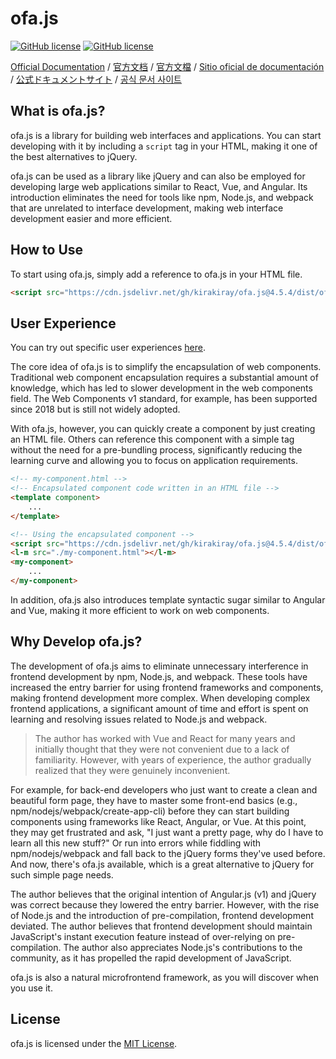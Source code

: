 # ofa.js 
[![GitHub license](https://img.shields.io/badge/license-MIT-blue.svg)](https://github.com/kirakiray/ofa.js/blob/main/LICENSE)
[![GitHub license](https://img.shields.io/badge/Discussions-F7CB53)](https://github.com/ofajs/discussion/discussions)

[Official Documentation](https://ofajs.com/en/index.html) / [官方文档](https://ofajs.com/cn/index.html) / [官方文檔](https://ofajs.com/t-cn/index.html) / [Sitio oficial de documentación](https://ofajs.com/es/index.html) / [公式ドキュメントサイト](https://ofajs.com/ja/index.html) / [공식 문서 사이트](https://ofajs.com/ko/index.html)


## What is ofa.js?

ofa.js is a library for building web interfaces and applications. You can start developing with it by including a `script` tag in your HTML, making it one of the best alternatives to jQuery.

ofa.js can be used as a library like jQuery and can also be employed for developing large web applications similar to React, Vue, and Angular. Its introduction eliminates the need for tools like npm, Node.js, and webpack that are unrelated to interface development, making web interface development easier and more efficient.

## How to Use

To start using ofa.js, simply add a reference to ofa.js in your HTML file.

```html
<script src="https://cdn.jsdelivr.net/gh/kirakiray/ofa.js@4.5.4/dist/ofa.min.js"></script>
```

## User Experience

You can try out specific user experiences [here](https://ofajs.com/en/cases/index.html).

The core idea of ofa.js is to simplify the encapsulation of web components. Traditional web component encapsulation requires a substantial amount of knowledge, which has led to slower development in the web components field. The Web Components v1 standard, for example, has been supported since 2018 but is still not widely adopted.

With ofa.js, however, you can quickly create a component by just creating an HTML file. Others can reference this component with a simple tag without the need for a pre-bundling process, significantly reducing the learning curve and allowing you to focus on application requirements.

```html
<!-- my-component.html -->
<!-- Encapsulated component code written in an HTML file -->
<template component>
    ...
</template>
```

```html
<!-- Using the encapsulated component -->
<script src="https://cdn.jsdelivr.net/gh/kirakiray/ofa.js@4.5.4/dist/ofa.min.js"></script>
<l-m src="./my-component.html"></l-m>
<my-component>
    ...
</my-component>
```

In addition, ofa.js also introduces template syntactic sugar similar to Angular and Vue, making it more efficient to work on web components.

## Why Develop ofa.js?

The development of ofa.js aims to eliminate unnecessary interference in frontend development by npm, Node.js, and webpack. These tools have increased the entry barrier for using frontend frameworks and components, making frontend development more complex. When developing complex frontend applications, a significant amount of time and effort is spent on learning and resolving issues related to Node.js and webpack.

> The author has worked with Vue and React for many years and initially thought that they were not convenient due to a lack of familiarity. However, with years of experience, the author gradually realized that they were genuinely inconvenient.

For example, for back-end developers who just want to create a clean and beautiful form page, they have to master some front-end basics (e.g., npm/nodejs/webpack/create-app-cli) before they can start building components using frameworks like React, Angular, or Vue. At this point, they may get frustrated and ask, "I just want a pretty page, why do I have to learn all this new stuff?" Or run into errors while fiddling with npm/nodejs/webpack and fall back to the jQuery forms they've used before. And now, there's ofa.js available, which is a great alternative to jQuery for such simple page needs.

The author believes that the original intention of Angular.js (v1) and jQuery was correct because they lowered the entry barrier. However, with the rise of Node.js and the introduction of pre-compilation, frontend development deviated. The author believes that frontend development should maintain JavaScript's instant execution feature instead of over-relying on pre-compilation. The author also appreciates Node.js's contributions to the community, as it has propelled the rapid development of JavaScript.

ofa.js is also a natural microfrontend framework, as you will discover when you use it.

## License

ofa.js is licensed under the [MIT License](https://github.com/kirakiray/ofa.js/blob/main/LICENSE).